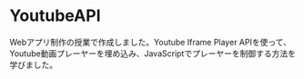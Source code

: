 # YoutubeAPI #

Webアプリ制作の授業で作成しました。Youtube Iframe Player APIを使って、Youtube動画プレーヤーを埋め込み、JavaScriptでプレーヤーを制御する方法を学びました。
